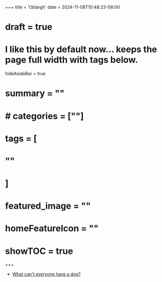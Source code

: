 +++
title = 'Oblargh'
date = 2024-11-08T10:48:23-08:00
# draft = true
# I like this by default now... keeps the page full width with tags below.
hideAsideBar = true
# summary = ""
# # categories = [""]
# tags = [
  # ""
  # ]
# featured_image = ""
# homeFeatureIcon = ""
# showTOC = true
+++
- [What can't everyone have a dog?](https://www.whispered.com/career/prepare-search/Company-stages)

<!--more-->